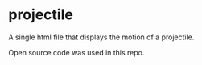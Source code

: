 # projectile
A single html file that displays the motion of a projectile.

Open source code was used in this repo.

